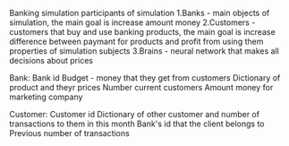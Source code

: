 Banking simulation
participants of simulation
1.Banks - main objects of simulation, the main goal is increase amount money
2.Customers - customers that buy and use banking products, the main goal is increase difference between paymant for products and profit from using them
properties of simulation subjects
3.Brains - neural network that makes all decisions about prices

Bank:
Bank id
Budget - money that they get from customers
Dictionary of product and theyr prices
Number current customers
Amount money for marketing company

Customer:
Customer id
Dictionary of other customer and number of transactions to them in this month
Bank's id that the client belongs to
Previous number of transactions
